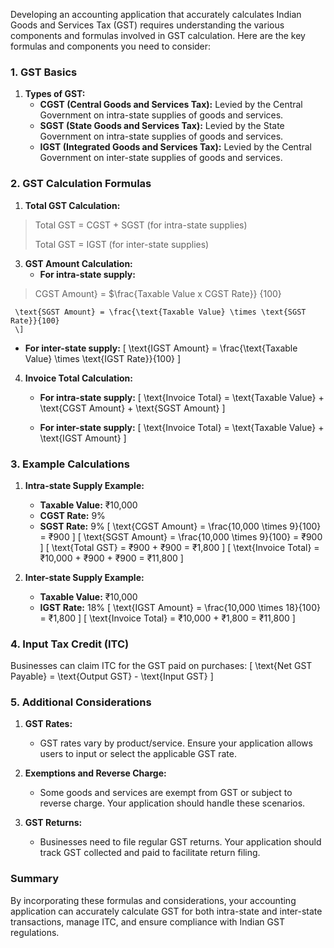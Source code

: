 Developing an accounting application that accurately calculates Indian Goods and Services Tax (GST) requires understanding the various components and formulas involved in GST calculation. Here are the key formulas and components you need to consider:

### **1. GST Basics**

1. **Types of GST:**
   - **CGST (Central Goods and Services Tax):** Levied by the Central Government on intra-state supplies of goods and services.
   - **SGST (State Goods and Services Tax):** Levied by the State Government on intra-state supplies of goods and services.
   - **IGST (Integrated Goods and Services Tax):** Levied by the Central Government on inter-state supplies of goods and services.

### **2. GST Calculation Formulas**

1. **Total GST Calculation:**
   
> Total GST = CGST + SGST (for intra-state supplies)
> 
> Total GST = IGST (for inter-state supplies)


3. **GST Amount Calculation:**
   - **For intra-state supply:**

>   CGST Amount} = $\frac{Taxable Value x CGST Rate}} {100}

     \text{SGST Amount} = \frac{\text{Taxable Value} \times \text{SGST Rate}}{100}
     \]

   - **For inter-state supply:**
     \[
     \text{IGST Amount} = \frac{\text{Taxable Value} \times \text{IGST Rate}}{100}
     \]

4. **Invoice Total Calculation:**
   - **For intra-state supply:**
     \[
     \text{Invoice Total} = \text{Taxable Value} + \text{CGST Amount} + \text{SGST Amount}
     \]

   - **For inter-state supply:**
     \[
     \text{Invoice Total} = \text{Taxable Value} + \text{IGST Amount}
     \]

### **3. Example Calculations**

1. **Intra-state Supply Example:**
   - **Taxable Value:** ₹10,000
   - **CGST Rate:** 9%
   - **SGST Rate:** 9%
   \[
   \text{CGST Amount} = \frac{10,000 \times 9}{100} = ₹900
   \]
   \[
   \text{SGST Amount} = \frac{10,000 \times 9}{100} = ₹900
   \]
   \[
   \text{Total GST} = ₹900 + ₹900 = ₹1,800
   \]
   \[
   \text{Invoice Total} = ₹10,000 + ₹900 + ₹900 = ₹11,800
   \]

2. **Inter-state Supply Example:**
   - **Taxable Value:** ₹10,000
   - **IGST Rate:** 18%
   \[
   \text{IGST Amount} = \frac{10,000 \times 18}{100} = ₹1,800
   \]
   \[
   \text{Invoice Total} = ₹10,000 + ₹1,800 = ₹11,800
   \]

### **4. Input Tax Credit (ITC)**

Businesses can claim ITC for the GST paid on purchases:
\[
\text{Net GST Payable} = \text{Output GST} - \text{Input GST}
\]

### **5. Additional Considerations**

1. **GST Rates:**
   - GST rates vary by product/service. Ensure your application allows users to input or select the applicable GST rate.

2. **Exemptions and Reverse Charge:**
   - Some goods and services are exempt from GST or subject to reverse charge. Your application should handle these scenarios.

3. **GST Returns:**
   - Businesses need to file regular GST returns. Your application should track GST collected and paid to facilitate return filing.

### **Summary**

By incorporating these formulas and considerations, your accounting application can accurately calculate GST for both intra-state and inter-state transactions, manage ITC, and ensure compliance with Indian GST regulations.
